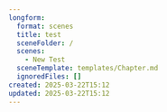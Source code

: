 ```yaml
---
longform:
  format: scenes
  title: test
  sceneFolder: /
  scenes:
    - New Test
  sceneTemplate: templates/Chapter.md
  ignoredFiles: []
created: 2025-03-22T15:12
updated: 2025-03-22T15:12
---
```

